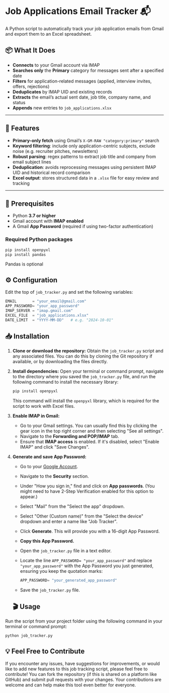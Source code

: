 # Job Applications Email Tracker 📬

A Python script to automatically track your job application emails from Gmail and export them to an Excel spreadsheet.

## 📦 What It Does

- **Connects** to your Gmail account via IMAP  
- **Searches only** the **Primary** category for messages sent after a specified date  
- **Filters** for application-related messages (applied, interview invites, offers, rejections)  
- **Deduplicates** by IMAP UID and existing records  
- **Extracts** the email’s actual sent date, job title, company name, and status  
- **Appends** new entries to `job_applications.xlsx`  

---

## 🚀 Features

- **Primary-only fetch** using Gmail’s `X-GM-RAW "category:primary"` search  
- **Keyword filtering**: include only application-centric subjects, exclude noise (e.g. recruiter pitches, newsletters)  
- **Robust parsing**: regex patterns to extract job title and company from email subject lines  
- **Deduplication**: avoids reprocessing messages using persistent IMAP UID and historical record comparison  
- **Excel output**: stores structured data in a `.xlsx` file for easy review and tracking  

---

## 🔧 Prerequisites

- Python **3.7 or higher**
- Gmail account with **IMAP enabled**
- A Gmail **App Password** (required if using two-factor authentication)

### Required Python packages

```bash
pip install openpyxl
pip install pandas 
```
Pandas is optional

## ⚙️ Configuration

Edit the top of `job_tracker.py` and set the following variables:

```python
EMAIL       = "your_email@gmail.com"
APP_PASSWORD= "your_app_password"
IMAP_SERVER = "imap.gmail.com"
EXCEL_FILE  = "job_applications.xlsx"
DATE_LIMIT  = "YYYY-MM-DD"   # e.g. "2024-10-01"
```

## 📥 Installation

1.  **Clone or download the repository:** Obtain the `job_tracker.py` script and any associated files. You can do this by cloning the Git repository if available, or by downloading the files directly.

2.  **Install dependencies:** Open your terminal or command prompt, navigate to the directory where you saved the `job_tracker.py` file, and run the following command to install the necessary library:

    ```bash
    pip install openpyxl
    ```

    This command will install the `openpyxl` library, which is required for the script to work with Excel files.

3.  **Enable IMAP in Gmail:**
    * Go to your Gmail settings. You can usually find this by clicking the gear icon in the top right corner and then selecting "See all settings".
    * Navigate to the **Forwarding and POP/IMAP** tab.
    * Ensure that **IMAP access** is enabled. If it's disabled, select "Enable IMAP" and click "Save Changes".

4.  **Generate and save App Password:**
    * Go to your [Google Account](https://myaccount.google.com/).
    * Navigate to the **Security** section.
    * Under "How you sign in," find and click on **App passwords**. (You might need to have 2-Step Verification enabled for this option to appear.)
    * Select "Mail" from the "Select the app" dropdown.
    * Select "Other (Custom name)" from the "Select the device" dropdown and enter a name like "Job Tracker".
    * Click **Generate**. This will provide you with a 16-digit App Password.
    * **Copy this App Password.**
    * Open the `job_tracker.py` file in a text editor.
    * Locate the line `APP_PASSWORD= "your_app_password"` and replace `"your_app_password"` with the App Password you just generated, ensuring you keep the quotation marks:

        ```python
        APP_PASSWORD= "your_generated_app_password"
        ```
    * Save the `job_tracker.py` file.
  
    ## 🎬 Usage

Run the script from your project folder using the following command in your terminal or command prompt:

```bash
python job_tracker.py
```

## 💡 Feel Free to Contribute
If you encounter any issues, have suggestions for improvements, or would like to add new features to this job tracking script, please feel free to contribute! You can fork the repository (if this is shared on a platform like GitHub) and submit pull requests with your changes. Your contributions are welcome and can help make this tool even better for everyone.

  
    

